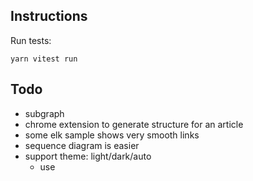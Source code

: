 ## Instructions

Run tests:

```
yarn vitest run
```

## Todo

- subgraph
- chrome extension to generate structure for an article
- some elk sample shows very smooth links
- sequence diagram is easier
- support theme: light/dark/auto
  - use <style> in <svg>
  - or just a preset of colors
- generate flowchart for charGPT output
- supachart.io

## Tips

Post existing code to chatGPT, and ask him how to add a new feature.
Use a text editor to edit your question, then post to the most advanced chatGPT model.

## Reference

- https://reaflow.dev/?path=/story/demos-basic--simple
- https://rtsys.informatik.uni-kiel.de/elklive/conversion.html
  - convert between elkt and json

